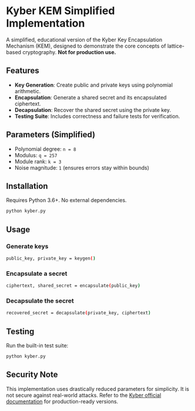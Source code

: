 # Kyber KEM Simplified Implementation

A simplified, educational version of the Kyber Key Encapsulation Mechanism (KEM), designed to demonstrate the core concepts of lattice-based cryptography. **Not for production use.**

## Features
- **Key Generation**: Create public and private keys using polynomial arithmetic.
- **Encapsulation**: Generate a shared secret and its encapsulated ciphertext.
- **Decapsulation**: Recover the shared secret using the private key.
- **Testing Suite**: Includes correctness and failure tests for verification.

## Parameters (Simplified)
- Polynomial degree: `n = 8`
- Modulus: `q = 257`
- Module rank: `k = 3`
- Noise magnitude: `1` (ensures errors stay within bounds)

## Installation
Requires Python 3.6+. No external dependencies.
```bash
python kyber.py
```

## Usage
### Generate keys
```bash
public_key, private_key = keygen()
```
### Encapsulate a secret
```bash
ciphertext, shared_secret = encapsulate(public_key)
```
### Decapsulate the secret
```bash
recovered_secret = decapsulate(private_key, ciphertext)
```

## Testing
Run the built-in test suite:
```bash
python kyber.py
```

## Security Note
This implementation uses drastically reduced parameters for simplicity. It is not secure against real-world attacks. Refer to the [Kyber official documentation](https://pq-crystals.org/kyber/) for production-ready versions.